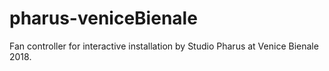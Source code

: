 # pharus-veniceBienale

Fan controller for interactive installation by Studio Pharus at Venice Bienale 2018.

